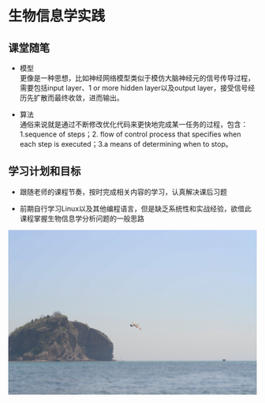 <link rel="stylesheet" type="text/css" href="style.css">

# 生物信息学实践
## 课堂随笔
- <p>模型<br>
  更像是一种思想，比如神经网络模型类似于模仿大脑神经元的信号传导过程，需要包括input layer、1 or more hidden layer以及output layer，接受信号经历先扩散而最终收敛，进而输出。</p>
- <p>算法<br>
  通俗来说就是通过不断修改优化代码来更快地完成某一任务的过程，包含：1.sequence of steps；2. flow of control process that specifies when each step is executed；3.a means of determining when to stop。</p>
## 学习计划和目标
- <p>跟随老师的课程节奏，按时完成相关内容的学习，认真解决课后习题</p>
- <p>前期自行学习Linux以及其他编程语言，但是缺乏系统性和实战经验，欲借此课程掌握生物信息学分析问题的一般思路</p>
![图片](bg.jpg "人生")

